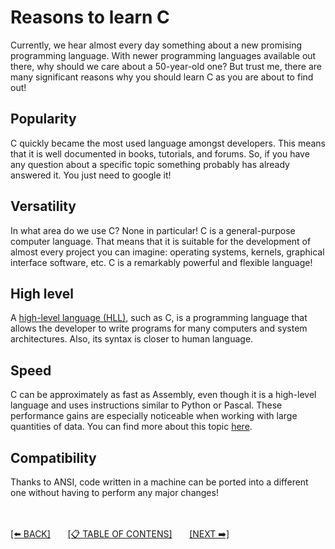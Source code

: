 # Reasons to learn C

Currently, we hear almost every day something about a new promising programming language. With newer programming languages available out there, why should we care about a 50-year-old one? But trust me, there are many significant reasons why you should learn C as you are about to find out!

## Popularity

C quickly became the most used language amongst developers. This means that it is well documented in books, tutorials, and forums. So, if you have any question about a specific topic something probably has already answered it. You just need to google it!

## Versatility

In what area do we use C? None in particular! C is a general-purpose computer language. That means that it is suitable for the development of almost every project you can imagine: operating systems, kernels, graphical interface software, etc. C is a remarkably powerful and flexible language!

## High level

A [high-level language (HLL)](https://www.toppr.com/guides/computer-aptitude-and-knowledge/basics-of-computers/computer-languages/), such as C, is a programming language that allows the developer to write programs for many computers and system architectures. Also, its syntax is closer to human language.

## Speed

C can be approximately as fast as Assembly, even though it is a high-level language and uses instructions similar to Python or Pascal. These performance gains are especially noticeable when working with large quantities of data.
You can find more about this topic [here](https://medium.com/codex/how-slow-is-python-compared-to-c-3795071ce82a).

## Compatibility

Thanks to ANSI, code written in a machine can be ported into a different one without having to perform any major changes!

<br><br>
[[⬅️ BACK]](1-history-of-c.md)
&nbsp;&nbsp;&nbsp;&nbsp;&nbsp;
[[📋 TABLE OF CONTENS]](../README.md)
&nbsp;&nbsp;&nbsp;&nbsp;&nbsp;
[[NEXT ➡️]](3-how-to-structure-a-program.md)

